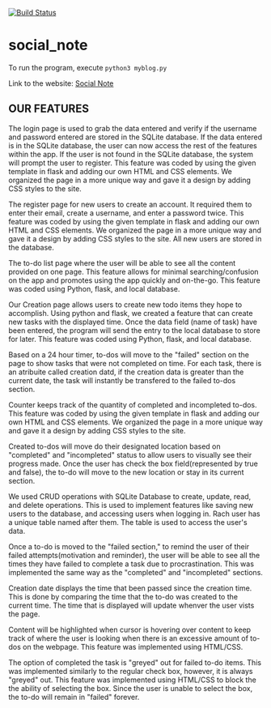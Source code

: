 [![Build Status](https://travis-ci.com/Livinglist/social_note.svg?branch=master)](https://travis-ci.com/Livinglist/social_note)

# social_note

To run the program, execute ```python3 myblog.py```

Link to the website: [Social Note](https://team7-social-note.herokuapp.com/login?next=%2F)

OUR FEATURES
------------------------------------------------------------------------------------------------------------------------------
The login page is used to grab the data entered and verify if the username and password entered are stored in the SQLite database. If the data entered is in the SQLite database, the user can now access the rest of the features within the app. If the user is not found in the SQLite database, the system will prompt the user to register. This feature was coded by using the given template in flask and adding our own HTML and CSS elements. We organized the page in a more unique way and gave it a design by adding CSS styles to the site.

The register page for new users to create an account. It required them to enter their email, create a username, and enter a password twice. This feature was coded by using the given template in flask and adding our own HTML and CSS elements. We organized the page in a more unique way and gave it a design by adding CSS styles to the site. All new users are stored in the database. 

The to-do list page where the user will be able to see all the content provided on one page. This feature allows for minimal searching/confusion on the app and promotes using the app quickly and on-the-go. This feature was coded using Python, flask, and local database. 

Our Creation page allows users to create new todo items they hope to accomplish. Using python and flask, we created a feature that can create new tasks with the displayed time. Once the data field (name of task) have been entered, the program will send the entry to the local database to store for later. This feature was coded using Python, flask, and local database. 

Based on a 24 hour timer, to-dos will move to the "failed" section on the page to show tasks that were not completed on time. For each task, there is an atribuite called creation datd, if the creation data is greater than the current date, the task will instantly be transfered to the failed to-dos section. 

Counter keeps track of the quantity of completed and incompleted to-dos. This feature was coded by using the given template in flask and adding our own HTML and CSS elements. We organized the page in a more unique way and gave it a design by adding CSS styles to the site.

Created to-dos will move do their designated location based on "completed" and "incompleted" status to allow users to visually see their progress made. Once the user has check the box field(represented by true and false), the to-do will move to the new location or stay in its current section.

We used CRUD operations with SQLite Database to create, update, read, and delete operations. This is used to implement features like saving new users to the database, and accessing users when logging in. Rach user has a unique table named after
them. The table is used to access the user's data. 

Once a to-do is moved to the "failed section," to remind the user of their failed attempts(motivation and reminder), the user will be able to see all the times they have failed to complete a task due to procrastination. This was implemented the same way as the "completed" and "incompleted" sections. 

Creation date displays the time that been passed since the creation time. This is done by comparing the time that the to-do was created to the current time. The time that is displayed will update whenver the user vists the page. 

Content will be highlighted when cursor is hovering over content to keep track of where the user is looking when there is an excessive amount of to-dos on the webpage. This feature was implemented using HTML/CSS.

The option of completed the task is "greyed" out for failed to-do items. This was implemented similarly to the regular check box, however, it is always "greyed" out. This feature was implemented using HTML/CSS to block the the ability of selecting the box. Since the user is unable to select the box, the to-do will remain in "failed" forever. 


